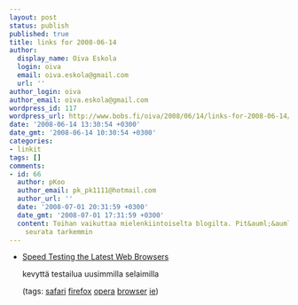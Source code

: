 ```yaml
---
layout: post
status: publish
published: true
title: links for 2008-06-14
author:
  display_name: Oiva Eskola
  login: oiva
  email: oiva.eskola@gmail.com
  url: ''
author_login: oiva
author_email: oiva.eskola@gmail.com
wordpress_id: 117
wordpress_url: http://www.bobs.fi/oiva/2008/06/14/links-for-2008-06-14/
date: '2008-06-14 13:30:54 +0300'
date_gmt: '2008-06-14 10:30:54 +0300'
categories:
- linkit
tags: []
comments:
- id: 66
  author: pKoo
  author_email: pk_pk1111@hotmail.com
  author_url: ''
  date: '2008-07-01 20:31:59 +0300'
  date_gmt: '2008-07-01 17:31:59 +0300'
  content: Toihan vaikuttaa mielenkiintoiselta blogilta. Pit&auml;&auml; ehk&auml;
    seurata tarkemmin
---
```

<ul class="delicious">
<li>
<div class="delicious-link"><a href="http://lifehacker.com/396048/speed-testing-the-latest-web-browsers">Speed Testing the Latest Web Browsers</a></div></p>
<div class="delicious-extended">kevytt&auml; testailua uusimmilla selaimilla</div></p>
<div class="delicious-tags">(tags: <a href="http://del.icio.us/oiva/safari">safari</a> <a href="http://del.icio.us/oiva/firefox">firefox</a> <a href="http://del.icio.us/oiva/opera">opera</a> <a href="http://del.icio.us/oiva/browser">browser</a> <a href="http://del.icio.us/oiva/ie">ie</a>)</div><br />
	</li>
</ul></p>
